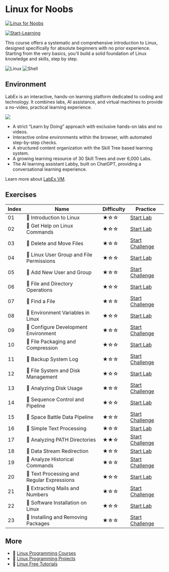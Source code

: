 # Linux for Noobs

[![Linux for Noobs](https://cover-creator.appbot.io/linux-for-noobs.png)](https://labex.io/courses/linux-for-noobs)

[![Start-Learning](https://img.shields.io/badge/Start-Learning-whitesmoke?style=for-the-badge)](https://labex.io/courses/linux-for-noobs)

This course offers a systematic and comprehensive introduction to Linux, designed specifically for absolute beginners with no prior experience. Starting from the very basics, you'll build a solid foundation of Linux knowledge and skills, step by step.

![Linux](https://img.shields.io/badge/Linux-whitesmoke?style=for-the-badge&logo=linux)
![Shell](https://img.shields.io/badge/Shell-whitesmoke?style=for-the-badge&logo=shell)


## Environment

LabEx is an interactive, hands-on learning platform dedicated to coding and technology. It combines labs, AI assistance, and virtual machines to provide a no-video, practical learning experience.

![](https://tutorial-screenshot.getvm.io/images/vm-1725247253.png)

- A strict “Learn by Doing” approach with exclusive hands-on labs and no videos.
- Interactive online environments within the browser, with automated step-by-step checks.
- A structured content organization with the Skill Tree based learning system.
- A growing learning resource of 30 Skill Trees and over 6,000 Labs.
- The AI learning assistant Labby, built on ChatGPT, providing a conversational learning experience.

Learn more about [LabEx VM](https://support.labex.io/using-labex/virtual-machine).

## Exercises

|   Index | Name                                      | Difficulty   | Practice                                                                                                               |
|---------|-------------------------------------------|--------------|------------------------------------------------------------------------------------------------------------------------|
|      01 | 📖 Introduction to Linux                   | ★☆☆          | <a target='_blank' href='https://labex.io/tutorials/linux-introduction-to-linux-18001'>Start Lab</a>                   |
|      02 | 📖 Get Help on Linux Commands              | ★☆☆          | <a target='_blank' href='https://labex.io/tutorials/linux-get-help-on-linux-commands-18000'>Start Lab</a>              |
|      03 | 🎯 Delete and Move Files                   | ★☆☆          | <a target='_blank' href='https://labex.io/labs/linux-delete-and-move-files-7777'>Start Challenge</a>                   |
|      04 | 📖 Linux User Group and File Permissions   | ★☆☆          | <a target='_blank' href='https://labex.io/tutorials/linux-linux-user-group-and-file-permissions-18002'>Start Lab</a>   |
|      05 | 🎯 Add New User and Group                  | ★☆☆          | <a target='_blank' href='https://labex.io/labs/linux-add-new-user-and-group-17987'>Start Challenge</a>                 |
|      06 | 📖 File and Directory Operations           | ★☆☆          | <a target='_blank' href='https://labex.io/tutorials/linux-file-and-directory-operations-17997'>Start Lab</a>           |
|      07 | 🎯 Find a File                             | ★☆☆          | <a target='_blank' href='https://labex.io/labs/linux-find-a-file-17993'>Start Challenge</a>                            |
|      08 | 📖 Environment Variables in Linux          | ★☆☆          | <a target='_blank' href='https://labex.io/tutorials/linux-environment-variables-in-linux-385274'>Start Lab</a>         |
|      09 | 🎯 Configure Development Environment       | ★☆☆          | <a target='_blank' href='https://labex.io/labs/linux-configure-development-environment-385293'>Start Challenge</a>     |
|      10 | 📖 File Packaging and Compression          | ★☆☆          | <a target='_blank' href='https://labex.io/tutorials/linux-file-packaging-and-compression-385413'>Start Lab</a>         |
|      11 | 🎯 Backup System Log                       | ★☆☆          | <a target='_blank' href='https://labex.io/labs/linux-backup-system-log-17989'>Start Challenge</a>                      |
|      12 | 📖 File System and Disk Management         | ★☆☆          | <a target='_blank' href='https://labex.io/tutorials/linux-file-system-and-disk-management-17999'>Start Lab</a>         |
|      13 | 🎯 Analyzing Disk Usage                    | ★☆☆          | <a target='_blank' href='https://labex.io/labs/linux-analyzing-disk-usage-7775'>Start Challenge</a>                    |
|      14 | 📖 Sequence Control and Pipeline           | ★☆☆          | <a target='_blank' href='https://labex.io/tutorials/linux-sequence-control-and-pipeline-17994'>Start Lab</a>           |
|      15 | 🎯 Space Battle Data Pipeline              | ★☆☆          | <a target='_blank' href='https://labex.io/labs/linux-space-battle-data-pipeline-385343'>Start Challenge</a>            |
|      16 | 📖 Simple Text Processing                  | ★☆☆          | <a target='_blank' href='https://labex.io/tutorials/linux-simple-text-processing-18004'>Start Lab</a>                  |
|      17 | 🎯 Analyzing PATH Directories              | ★★☆          | <a target='_blank' href='https://labex.io/labs/linux-analyzing-path-directories-385344'>Start Challenge</a>            |
|      18 | 📖 Data Stream Redirection                 | ★☆☆          | <a target='_blank' href='https://labex.io/tutorials/linux-data-stream-redirection-17995'>Start Lab</a>                 |
|      19 | 🎯 Analyze Historical Commands             | ★☆☆          | <a target='_blank' href='https://labex.io/labs/linux-analyze-historical-commands-17988'>Start Challenge</a>            |
|      20 | 📖 Text Processing and Regular Expressions | ★☆☆          | <a target='_blank' href='https://labex.io/tutorials/linux-text-processing-and-regular-expressions-18003'>Start Lab</a> |
|      21 | 🎯 Extracting Mails and Numbers            | ★☆☆          | <a target='_blank' href='https://labex.io/labs/linux-extracting-mails-and-numbers-17991'>Start Challenge</a>           |
|      22 | 📖 Software Installation on Linux          | ★☆☆          | <a target='_blank' href='https://labex.io/tutorials/linux-software-installation-on-linux-18005'>Start Lab</a>          |
|      23 | 🎯 Installing and Removing Packages        | ★☆☆          | <a target='_blank' href='https://labex.io/labs/linux-installing-and-removing-packages-385380'>Start Challenge</a>      |

## More

- 🔗 [Linux Programming Courses](https://github.com/labex-labs/awesome-programming-courses)
- 🔗 [Linux Programming Projects](https://github.com/labex-labs/awesome-programming-projects)
- 🔗 [Linux Free Tutorials](https://github.com/labex-labs/linux-free-tutorials)

